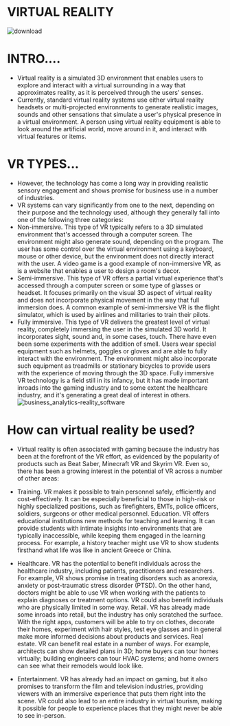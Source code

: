 # VIRTUAL REALITY 
![download](https://user-images.githubusercontent.com/98481882/212399727-2cb06001-f16c-4179-8a70-c0b2cd44e083.jpg)

# INTRO....

* Virtual reality is a simulated 3D environment that enables users to explore and interact with a virtual surrounding in a way that approximates reality, as it is perceived through the users' senses.
* Currently, standard virtual reality systems use either virtual reality headsets or multi-projected environments to generate realistic images, sounds and other     sensations that simulate a user's physical presence in a virtual environment. A person using virtual reality equipment is able to look around the artificial world,  move around in it, and interact with virtual features or items. 

# VR TYPES...

* However, the technology has come a long way in providing realistic sensory engagement and shows promise for business use in a number of industries.
* VR systems can vary significantly from one to the next, depending on their purpose and the technology used, although they generally fall into one of the following three categories:
* Non-immersive. This type of VR typically refers to a 3D simulated environment that's accessed through a computer screen. The environment might also generate sound, depending on the program. The user has some control over the virtual environment using a keyboard, mouse or other device, but the environment does not directly interact with the user. A video game is a good example of non-immersive VR, as is a website that enables a user to design a room's decor.
* Semi-immersive. This type of VR offers a partial virtual experience that's accessed through a computer screen or some type of glasses or headset. It focuses primarily on the visual 3D aspect of virtual reality and does not incorporate physical movement in the way that full immersion does. A common example of semi-immersive VR is the flight simulator, which is used by airlines and militaries to train their pilots.
* Fully immersive. This type of VR delivers the greatest level of virtual reality, completely immersing the user in the simulated 3D world. It incorporates sight, sound and, in some cases, touch. There have even been some experiments with the addition of smell. Users wear special equipment such as helmets, goggles or gloves and are able to fully interact with the environment. The environment might also incorporate such equipment as treadmills or stationary bicycles to provide users with the experience of moving through the 3D space. Fully immersive VR technology is a field still in its infancy, but it has made important inroads into the gaming industry and to some extent the healthcare industry, and it's generating a great deal of interest in others.
![business_analytics-reality_software](https://user-images.githubusercontent.com/98481882/212408310-cf1085df-89f1-4da2-9425-66245d6c1770.png)

# How can virtual reality be used?
* Virtual reality is often associated with gaming because the industry has been at the forefront of the VR effort, as evidenced by the popularity of products such as Beat Saber, Minecraft VR and Skyrim VR. Even so, there has been a growing interest in the potential of VR across a number of other areas:

* Training. VR makes it possible to train personnel safely, efficiently and cost-effectively. It can be especially beneficial to those in high-risk or highly specialized positions, such as firefighters, EMTs, police officers, soldiers, surgeons or other medical personnel.
Education. VR offers educational institutions new methods for teaching and learning. It can provide students with intimate insights into environments that are typically inaccessible, while keeping them engaged in the learning process. For example, a history teacher might use VR to show students firsthand what life was like in ancient Greece or China.
* Healthcare. VR has the potential to benefit individuals across the healthcare industry, including patients, practitioners and researchers. For example, VR shows promise in treating disorders such as anorexia, anxiety or post-traumatic stress disorder (PTSD). On the other hand, doctors might be able to use VR when working with the patients to explain diagnoses or treatment options. VR could also benefit individuals who are physically limited in some way.
Retail. VR has already made some inroads into retail, but the industry has only scratched the surface. With the right apps, customers will be able to try on clothes, decorate their homes, experiment with hair styles, test eye glasses and in general make more informed decisions about products and services.
Real estate. VR can benefit real estate in a number of ways. For example, architects can show detailed plans in 3D; home buyers can tour homes virtually; building engineers can tour HVAC systems; and home owners can see what their remodels would look like.
* Entertainment. VR has already had an impact on gaming, but it also promises to transform the film and television industries, providing viewers with an immersive experience that puts them right into the scene. VR could also lead to an entire industry in virtual tourism, making it possible for people to experience places that they might never be able to see in-person.
